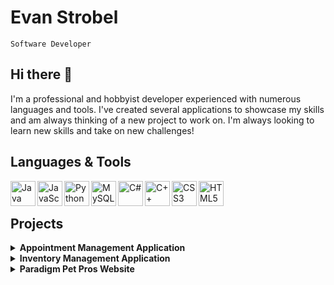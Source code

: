 # Evan Strobel
`Software Developer`
## Hi there 👋

I'm a professional and hobbyist developer experienced with numerous languages and tools. I've created several applications to showcase my skills and am always thinking of a new project to work on. I'm always looking to learn new skills and take on new challenges!

## Languages & Tools

<img align="left" alt="Java" height=40px src="https://cdn.jsdelivr.net/gh/devicons/devicon/icons/java/java-original.svg" />
<img align="left" alt="JavaScript" height=40px src="https://cdn.jsdelivr.net/gh/devicons/devicon/icons/javascript/javascript-original.svg" />
<img align="left" alt="Python" height=40px src="https://cdn.jsdelivr.net/gh/devicons/devicon/icons/python/python-original.svg" />
<img align="left" alt="MySQL" height=40px src="https://cdn.jsdelivr.net/gh/devicons/devicon/icons/mysql/mysql-original.svg" />
<img align="left" alt="C#" height=40px src="https://cdn.jsdelivr.net/gh/devicons/devicon/icons/csharp/csharp-original.svg" />
<img align="left" alt="C++" height=40px src="https://cdn.jsdelivr.net/gh/devicons/devicon/icons/cplusplus/cplusplus-original.svg" />
<img align="left" alt="CSS3" height=40px src="https://cdn.jsdelivr.net/gh/devicons/devicon/icons/css3/css3-original.svg" />
<img align="left" alt="HTML5" height=40px src="https://cdn.jsdelivr.net/gh/devicons/devicon/icons/html5/html5-original.svg" />
<br />

#

## Projects

<details><summary><b>Appointment Management Application</b></summary>
  
  <br />
  
  Java application for managing customers and appointments. 
  - Add new appointment data, including date, time, and business contact
  - Add new customer data, including address and phone number
  - Update and delete data in real time
  - Require login credentials for access
  - All data synced to a MySQL database using inline SQL
  - Data manipulation date/time is logged
  - View schedules for business contacts
  
  ![image](https://user-images.githubusercontent.com/114700491/218199678-b70f6887-caf7-446b-bc77-4ad624259aeb.png)
  ![image](https://user-images.githubusercontent.com/114700491/218200337-f4ed1fa6-adc7-45fb-8790-f21d47e8d884.png)
  ![image](https://user-images.githubusercontent.com/114700491/218200418-0fef858f-a984-4217-b9a1-55b8e4980367.png)
  ![image](https://user-images.githubusercontent.com/114700491/218200464-983beacc-472a-4076-b221-41efb2abda01.png)

  
[Appointment Management Application Repository](/AppointmentManagementApp)
  
</details>

<details><summary><b>Inventory Management Application</b></summary>

  <br />
  
  Java application for managing products and parts.
  - Add, modify and delete parts and products
  - Products include a list of needed parts
  - Filter part and product lists via search bar
  - Detects invalid input
  - Confirmation dialogue boxes
  
  ![image](https://user-images.githubusercontent.com/114700491/218198065-9a7c272a-635f-4954-8fcb-dc5f875c8c9a.png)
  ![image](https://user-images.githubusercontent.com/114700491/218198608-d82f7756-fe52-401d-bee5-74a083a92fc2.png)


  
[Inventory Management System Repository](/InventoryManagementApp)

</details>

<details><summary><b>Paradigm Pet Pros Website</b></summary>
  
  <br />
  
  Website created for a mock pet consultancy.
  - Utilizes HTML5, CSS and JavaScript
  - Navigate between pages via navigation bar
  
  ![image](https://user-images.githubusercontent.com/114700491/218201463-3f1c6782-3d14-4686-8767-4b6b9812db95.png)
  ![image](https://user-images.githubusercontent.com/114700491/218201627-3e852494-9a36-4617-aa18-ded636837e71.png)

  [Paradigm Pet Pros Repository](/ParadigmPetPros)
  
</details>
